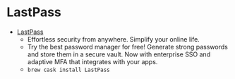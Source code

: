 # LastPass
- [LastPass](https://www.lastpass.com/)
  -  Effortless security from anywhere. Simplify your online life.
  - Try the best password manager for free! Generate strong passwords and store them in a secure vault. Now with enterprise SSO and adaptive MFA that integrates with your apps.
  - `brew cask install LastPass`
